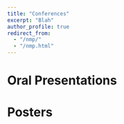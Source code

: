 ```yaml
---
title: "Conferences"
excerpt: "Blah"
author_profile: true
redirect_from: 
  - "/nmp/"
  - "/nmp.html"
---
```


Oral Presentations
======

Posters
======
